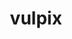 ---
id: 37
title: vulpix
types: [fire]
image: https://raw.githubusercontent.com/PokeAPI/sprites/master/sprites/pokemon/37.png
---